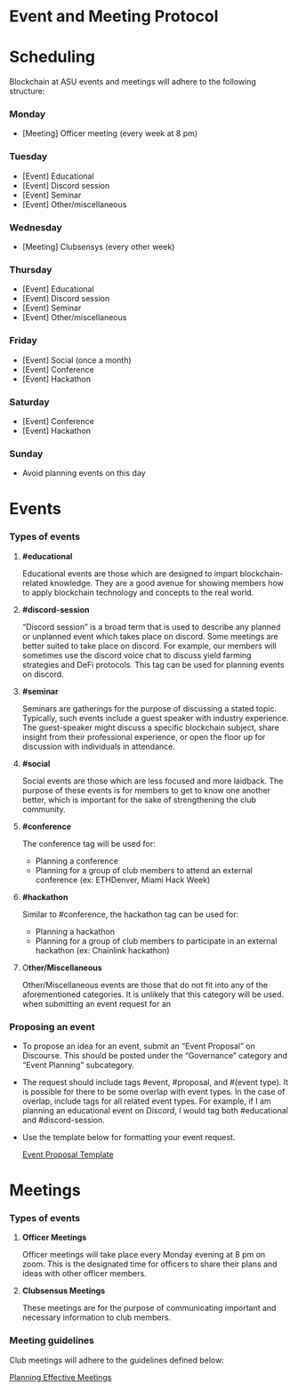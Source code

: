 # Event and Meeting Protocol

# Scheduling

Blockchain at ASU events and meetings will adhere to the following structure:

### Monday

- [Meeting] Officer meeting (every week at 8 pm)

### Tuesday

- [Event] Educational
- [Event] Discord session
- [Event] Seminar
- [Event] Other/miscellaneous

### Wednesday

- [Meeting] Clubsensys (every other week)

### Thursday

- [Event] Educational
- [Event] Discord session
- [Event] Seminar
- [Event] Other/miscellaneous

### Friday

- [Event] Social (once a month)
- [Event] Conference
- [Event] Hackathon

### Saturday

- [Event] Conference
- [Event] Hackathon

### Sunday

- Avoid planning events on this day

# Events

### Types of events

1. **#educational**
    
    Educational events are those which are designed to impart blockchain-related knowledge. They are a good avenue for showing members how to apply blockchain technology and concepts to the real world.
    
2. **#discord-session**
    
    “Discord session” is a broad term that is used to describe any planned or unplanned event which takes place on discord. Some meetings are better suited to take place on discord. For example, our members will sometimes use the discord voice chat to discuss yield farming strategies and DeFi protocols. This tag can be used for planning events on discord.
    
3. **#seminar**
    
    Seminars are gatherings for the purpose of discussing a stated topic. Typically, such events include a guest speaker with industry experience. The guest-speaker might discuss a specific blockchain subject, share insight from their professional experience, or open the floor up for discussion with individuals in attendance.
    
4. **#social**
    
    Social events are those which are less focused and more laidback. The purpose of these events is for members to get to know one another better, which is important for the sake of strengthening the club community.
    
5. **#conference**
    
    The conference tag will be used for:
    
    - Planning a conference
    - Planning for a group of club members to attend an external conference (ex: ETHDenver, Miami Hack Week)
6. **#hackathon**
    
    Similar to #conference, the hackathon tag can be used for:
    
    - Planning a hackathon
    - Planning for a group of club members to participate in an external hackathon (ex: Chainlink hackathon)
7. O**ther/Miscellaneous**
    
    Other/Miscellaneous events are those that do not fit into any of the aforementioned categories. It is unlikely that this category will be used. when submitting an event request for an
    

### Proposing an event

- To propose an idea for an event, submit an “Event Proposal” on Discourse.  This should be posted under the “Governance” category and “Event Planning” subcategory.
- The request should include tags #event, #proposal, and #(event type). It is possible for there to be some overlap with event types. In the case of overlap, include tags for all related event types. For example, if I am planning an educational event on Discord, I would tag both #educational and #discord-session.
- Use the template below for formatting your event request.
    
    [Event Proposal Template](Event%20and%20Meeting%20Protocol%209dc8d2bc205e46768209fee034a56dda/Event%20Proposal%20Template%20f67b509271714b1cbb4c1e3d6ba0d459.md)
    

# Meetings

### Types of events

1. **Officer Meetings**
    
    Officer meetings will take place every Monday evening at 8 pm on zoom. This is the designated time for officers to share their plans and ideas with other officer members.
    
2. **Clubsensus Meetings**
    
    These meetings are for the purpose of communicating important and necessary information to club members.
    

### Meeting guidelines

Club meetings will adhere to the guidelines defined below:

[Planning Effective Meetings](Event%20and%20Meeting%20Protocol%209dc8d2bc205e46768209fee034a56dda/Planning%20Effective%20Meetings%20d59ec9a0beec49a885603971020cfb4a.md)